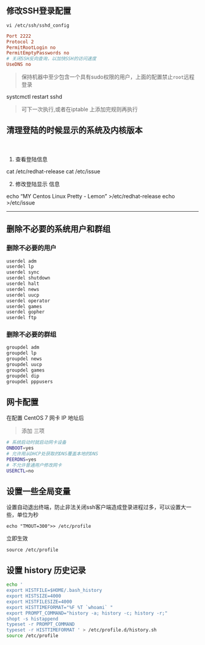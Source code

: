 ## 修改SSH登录配置

`vi /etc/ssh/sshd_config`

```conf
Port 2222
Protocol 2
PermitRootLogin no 
PermitEmptyPasswords no
# 关闭SSH反向查询，以加快SSH的访问速度
UseDNS no
```
> 保持机器中至少包含一个具有sudo权限的用户，上面的配置禁止`root`远程登录

systcmctl restart sshd

> 可下一次执行,或者在iptable 上添加完规则再执行

## 清理登陆的时候显示的系统及内核版本
　
1. 查看登陆信息

cat /etc/redhat-release
cat /etc/issue

2. 修改登陆显示 信息

echo “MY Centos Linux Pretty - Lemon” >/etc/redhat-release 
echo >/etc/issue

-------------

## 删除不必要的系统用户和群组

### 删除不必要的用户

```sh
userdel adm
userdel lp
userdel sync
userdel shutdown
userdel halt
userdel news
userdel uucp
userdel operator
userdel games
userdel gopher
userdel ftp
```

### 删除不必要的群组

```sh
groupdel adm
groupdel lp
groupdel news
groupdel uucp
groupdel games
groupdel dip
groupdel pppusers
```

## 网卡配置

在配置 CentOS 7 网卡 IP 地址后

> 添加 三项

```sh
# 系统启动时就启动网卡设备
ONBOOT=yes
# 允许用从DHCP处获取的DNS覆盖本地的DNS
PEERDNS=yes
# 不允许普通用户修改网卡
USERCTL=no
```
 
## 设置一些全局变量

设置自动退出终端，防止非法关闭ssh客户端造成登录进程过多，可以设置大一些，单位为秒

`echo "TMOUT=300">> /etc/profile`


立即生效

`source /etc/profile`

## 设置 history 历史记录

```sh
echo '
export HISTFILE=$HOME/.bash_history
export HISTSIZE=4000
export HISTFILESIZE=4000
export HISTTIMEFORMAT="%F %T `whoami` "
export PROMPT_COMMAND="history -a; history -c; history -r;"
shopt -s histappend
typeset -r PROMPT_COMMAND
typeset -r HISTTIMEFORMAT ' > /etc/profile.d/history.sh
source /etc/profile
```